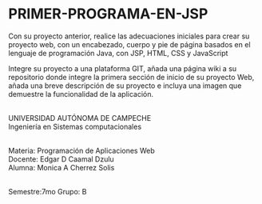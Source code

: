 # PRIMER-PROGRAMA-EN-JSP

Con su proyecto anterior, realice las adecuaciones iniciales para crear su proyecto web, con un encabezado, cuerpo y pie de página basados en el lenguaje de programación Java, con JSP, HTML, CSS y JavaScript<br>

Integre su proyecto a una plataforma GIT, añada una página wiki a su repositorio donde integre la primera sección de inicio de su proyecto Web, añada una breve descripción de su proyecto e incluya una imagen que demuestre la funcionalidad de la aplicación.<br><br>

UNIVERSIDAD AUTÓNOMA DE CAMPECHE<br>
Ingeniería en Sistemas computacionales<br><br>

Materia: Programación de Aplicaciones Web<br>
Docente: Edgar D Caamal Dzulu<br>
Alumna: Monica A Cherrez Solis<br><br>


Semestre:7mo Grupo: B
